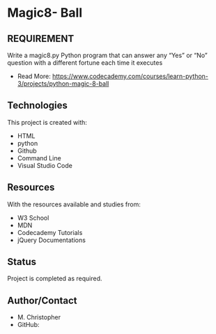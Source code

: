 # Magic8- Ball

## REQUIREMENT
Write a magic8.py Python program that can answer any “Yes” or “No” question with a different fortune each time it executes

* Read More: https://www.codecademy.com/courses/learn-python-3/projects/python-magic-8-ball

## Technologies
This project is created with:
* HTML
* python
* Github
* Command Line
* Visual Studio Code

## Resources
With the resources available and studies from:
* W3 School
* MDN
* Codecademy Tutorials
* jQuery Documentations


## Status
Project is completed as required.

## Author/Contact
* M. Christopher
* GitHub:  

